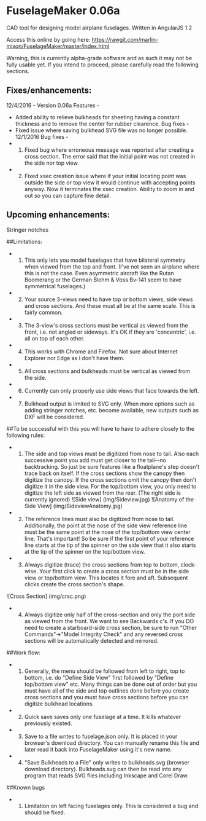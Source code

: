 # FuselageMaker 0.06a
CAD tool for designing model airplane fuselages. Written in AngularJS 1.2

Access this online by going here: https://rawgit.com/marlin-mixon/FuselageMaker/master/index.html

Warning, this is currently alpha-grade software and as such it may not be fully usable yet.  If you intend to proceed, please carefully read the following sections.

## Fixes/enhancements:
12/4/2016 - Version 0.06a
Features -
- Added ability to relieve bulkheads for sheeting having a constant thickness and to remove the center for rubber clearence.
Bug fixes -
- Fixed issue where saving bulkhead SVG file was no longer possible.
12/1/2016
Bug fixes - 
- 1. Fixed bug where erroneous message was reported after creating a cross section. The error said that the initial point was not created in the side nor top view.
- 2. Fixed xsec creation issue where if your initial locating point was outside the side or top view it would continue with accepting points anyway.  Now it terminates the xsec creation.
Ability to zoom in and out so you can capture fine detail.

## Upcoming enhancements:
Stringer notches

##Limitations:
- 1. This only lets you model fuselages that have bilateral symmetry when viewed from the top and front.  (I've not seen an airplane where this is not the case. Even asymmetric aircraft like the Rutan Boomerang or the German Blohm & Voss Bv-141 seem to have symmetrical fuselages.)
- 2. Your source 3-views need to have top or bottom views, side views and cross sections. And these must all be at the same scale.  This is fairly common.
- 3. The 3-view's cross sections must be vertical as viewed from the front, i.e. not angled or sideways.  It's OK if they are 'concentric', i.e. all on top of each other.  
- 4. This works with Chrome and Firefox. Not sure about Internet Explorer nor Edge as I don't have them.
- 5. All cross sections and bulkheads must be vertical as viewed from the side.
- 6. Currently can only properly use side views that face towards the left.  
- 7. Bulkhead output is limited to SVG only.  When more options such as adding stringer notches, etc. become available, new outputs such as DXF will be considered.

##To be successful with this you will have to have to adhere closely to the following rules:

- 1. The side and top views must be digitized from nose to tail. Also each successive point you add must get closer to the tail--no backtracking.  So just be sure features like a floatplane's step doesn't trace back on itself.  If the cross sections show the canopy then digitize the canopy.  If the cross sections omit the canopy then don't digitize it in the side view. For the top/bottom view, you only need to digitize the left side as viewed from the rear. (The right side is currently ignored)
![Side view] (img/Sideview.jpg)
![Anatomy of the Side View] (img/SideviewAnatomy.jpg)
- 2. The reference lines must also be digitized from nose to tail. Additionally, the point at the nose of the side view reference line must be the same point at the nose of the top/bottom view center line.  That's important! So be sure if the first point of your reference line starts at the tip of the spinner on the side view that it also starts at the tip of the spinner on the top/bottom view.
- 3. Always digitize (trace) the cross sections from top to bottom, clock-wise.  Your first click to create a cross section must be in the side view or top/bottom view.  This locates it fore and aft.  Subsequent clicks create the cross section's shape.

![Cross Section] (img/crsc.png)

- 4. Always digitize only half of the cross-section and only the port side as viewed from the front.  We want to see Backwards c's. If you DO need to create a starboard-side cross section, be sure to run "Other Commands"->"Model Integrity Check" and any reversed cross sections will be automatically detected and mirrored.  

##Work flow:
- 1. Generally, the menu should be followed from left to right, top to bottom, i.e. do "Define Side View" first followed by "Define top/bottom view" etc.  Many things can be done out of order but you must have all of the side and top outlines done before you create cross sections and you must have cross sections before you can digitize bulkhead locations.
- 2. Quick save saves only one fuselage at a time.  It kills whatever previously existed.
- 3. Save to a file writes to fuselage.json only. It is placed in your browser's download directory.  You can manually rename this file and later read it back into FuselageMaker using it's new name.
- 4. "Save Bulkheads to a File" only writes to bulkheads.svg (browser download directory).  Bulkheads.svg can then be read into any program that reads SVG files including Inkscape and Corel Draw.

##Known bugs
- 1. Limitation on left facing fuselages only.  This is considered a bug and should be fixed.
